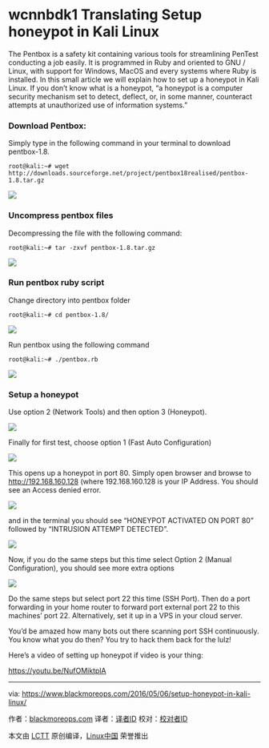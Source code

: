 wcnnbdk1 Translating
Setup honeypot in Kali Linux
====

The Pentbox is a safety kit containing various tools for streamlining PenTest conducting a job easily. It is programmed in Ruby and oriented to GNU / Linux, with support for Windows, MacOS and every systems where Ruby is installed. In this small article we will explain how to set up a honeypot in Kali Linux. If you don’t know what is a honeypot, “a honeypot is a computer security mechanism set to detect, deflect, or, in some manner, counteract attempts at unauthorized use of information systems.”

### Download Pentbox:

Simply type in the following command in your terminal to download pentbox-1.8.

```
root@kali:~# wget http://downloads.sourceforge.net/project/pentbox18realised/pentbox-1.8.tar.gz
```

![](https://www.blackmoreops.com/wp-content/uploads/2016/05/Set-up-a-honeypot-in-Kali-Linux-blackMORE-Ops-1.jpg)

### Uncompress pentbox files

Decompressing the file with the following command:

```
root@kali:~# tar -zxvf pentbox-1.8.tar.gz
```

![](https://www.blackmoreops.com/wp-content/uploads/2016/05/Set-up-a-honeypot-in-Kali-Linux-blackMORE-Ops-2.jpg)

### Run pentbox ruby script

Change directory into pentbox folder

```
root@kali:~# cd pentbox-1.8/
```

![](https://www.blackmoreops.com/wp-content/uploads/2016/05/Set-up-a-honeypot-in-Kali-Linux-blackMORE-Ops-3.jpg)

Run pentbox using the following command

```
root@kali:~# ./pentbox.rb
```

![](https://www.blackmoreops.com/wp-content/uploads/2016/05/Set-up-a-honeypot-in-Kali-Linux-blackMORE-Ops-4.jpg)

### Setup a honeypot

Use option 2 (Network Tools) and then option 3 (Honeypot).

![](https://www.blackmoreops.com/wp-content/uploads/2016/05/Set-up-a-honeypot-in-Kali-Linux-blackMORE-Ops-5.jpg)

Finally for first test, choose option 1 (Fast Auto Configuration)

![](https://www.blackmoreops.com/wp-content/uploads/2016/05/Set-up-a-honeypot-in-Kali-Linux-blackMORE-Ops-6.jpg)

This opens up a honeypot in port 80. Simply open browser and browse to http://192.168.160.128 (where 192.168.160.128 is your IP Address. You should see an Access denied error.

![](https://www.blackmoreops.com/wp-content/uploads/2016/05/Set-up-a-honeypot-in-Kali-Linux-blackMORE-Ops-7.jpg)

and in the terminal you should see “HONEYPOT ACTIVATED ON PORT 80” followed by “INTRUSION ATTEMPT DETECTED”.

![](https://www.blackmoreops.com/wp-content/uploads/2016/05/Set-up-a-honeypot-in-Kali-Linux-blackMORE-Ops-8.jpg)

Now, if you do the same steps but this time select Option 2 (Manual Configuration), you should see more extra options

![](https://www.blackmoreops.com/wp-content/uploads/2016/05/Set-up-a-honeypot-in-Kali-Linux-blackMORE-Ops-9.jpg)

Do the same steps but select port 22 this time (SSH Port). Then do a port forwarding in your home router to forward port external port 22 to this machines’ port 22. Alternatively, set it up in a VPS in your cloud server.

You’d be amazed how many bots out there scanning port SSH continuously. You know what you do then? You try to hack them back for the lulz!

Here’s a video of setting up honeypot if video is your thing:

<https://youtu.be/NufOMiktplA>

--------------------------------------------------------------------------------

via: https://www.blackmoreops.com/2016/05/06/setup-honeypot-in-kali-linux/

作者：[blackmoreops.com][a]
译者：[译者ID](https://github.com/译者ID)
校对：[校对者ID](https://github.com/校对者ID)

本文由 [LCTT](https://github.com/LCTT/TranslateProject) 原创编译，[Linux中国](https://linux.cn/) 荣誉推出

[a]: blackmoreops.com
